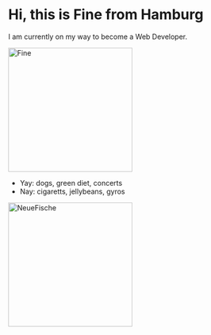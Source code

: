 <h1>Hi, this is Fine from Hamburg</h1>

I am currently on my way to become a Web Developer.

<img src="https://scontent-ham3-1.xx.fbcdn.net/v/t1.18169-9/27868077_2048370748712257_2599328535756099665_n.jpg?_nc_cat=105&ccb=1-7&_nc_sid=174925&_nc_ohc=1erprfonvSoAX-oP2oM&_nc_ht=scontent-ham3-1.xx&oh=00_AT9PLfT7CsSi8yU33urYacHo1wea36dE7OYJRs_pkLxVsA&oe=63029A12" alt="Fine" width="250" height="250">

<div>
<ul>
  <li>Yay: dogs, green diet, concerts</li>
  <li>Nay: cigaretts, jellybeans, gyros</li>
  </ul>
</div>


<img src="https://www.cube.de/filestore/images/CfVoE3/0306.png?c4a8ed" alt="NeueFische" width="250" height="250">
